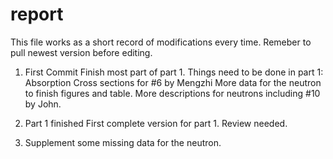 # report

This file works as a short record of modifications every time.
Remeber to pull newest version before editing.

1. First Commit
Finish most part of part 1.
Things need to be done in part 1:
Absorption Cross sections for #6 by Mengzhi 
More data for the neutron to finish figures and table. More descriptions for neutrons including #10 by John. 

2. Part 1 finished
First complete version for part 1. Review needed.

3. Supplement some missing data for the neutron.
